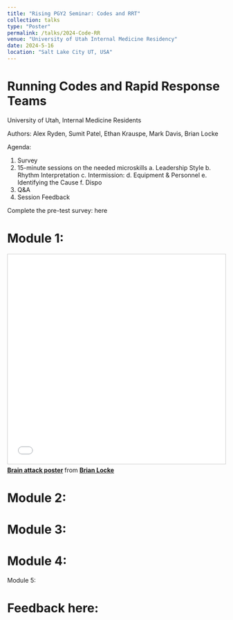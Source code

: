 ```yaml
---
title: "Rising PGY2 Seminar: Codes and RRT"
collection: talks
type: "Poster"
permalink: /talks/2024-Code-RR
venue: "University of Utah Internal Medicine Residency"
date: 2024-5-16
location: "Salt Lake City UT, USA"
---
```


Running Codes and Rapid Response Teams 
======
University of Utah, Internal Medicine Residents

Authors: Alex Ryden, Sumit Patel, Ethan Krauspe, Mark Davis, Brian Locke

Agenda: 
1. Survey 
2. 15-minute sessions on the needed microskills
a. Leadership Style
b. Rhythm Interpretation
c. Intermission: 
d. Equipment & Personnel
e. Identifying the Cause
f. Dispo
3. Q&A
4. Session Feedback 


Complete the pre-test survey: here

Module 1: 
======
<iframe src="//www.slideshare.net/slideshow/embed_code/key/s9G7Ybd4RUEpvH" width="595" height="485" frameborder="0" marginwidth="0" marginheight="0" scrolling="no" style="border:1px solid #CCC; border-width:1px; margin-bottom:5px; max-width: 100%;" allowfullscreen> </iframe> <div style="margin-bottom:5px"> <strong> <a href="//www.slideshare.net/BrianLocke9/brain-attack-poster" title="Brain attack poster" target="_blank">Brain attack poster</a> </strong> from <strong><a href="https://www.slideshare.net/BrianLocke9" target="_blank">Brian Locke </a></strong> </div>

Module 2: 
======

Module 3: 
======

Module 4: 
======

Module 5: 



Feedback here: 
======